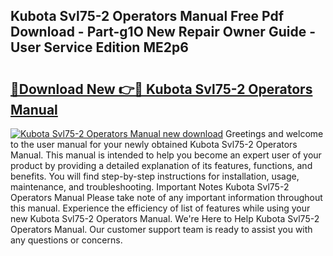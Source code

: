 ## Kubota Svl75-2 Operators Manual Free Pdf Download - Part-g1O New Repair Owner Guide - User Service Edition ME2p6

# <h2><a href="http://bc40026.oget.top/?id=Kubota+Svl75-2+Operators+Manual">🔗Download New 👉🔴 Kubota Svl75-2 Operators Manual</a></h2>

[![Kubota Svl75-2 Operators Manual new download](https://i.imgur.com/5g1atiW.png)](http://bc40026.oget.top/?id=Kubota+Svl75-2+Operators+Manual)
Greetings and welcome to the user manual for your newly obtained Kubota Svl75-2 Operators Manual. This manual is intended to help you become an expert user of your product by providing a detailed explanation of its features, functions, and benefits. You will find step-by-step instructions for installation, usage, maintenance, and troubleshooting. Important Notes Kubota Svl75-2 Operators Manual Please take note of any important information throughout this manual. Experience the efficiency of list of features while using your new Kubota Svl75-2 Operators Manual. We're Here to Help Kubota Svl75-2 Operators Manual. Our customer support team is ready to assist you with any questions or concerns.
